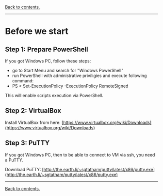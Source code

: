 [Back to contents.](./../README.md)

--------------------------------------------------------------------------------

# Before we start
## Step 1: Prepare PowerShell
If you got Windows PC, follow these steps:
- go to Start Menu and search for "Windows PowerShell"
- run PowerShell with administrative priviligies and execute following command:
- PS > Set-ExecutionPolicy -ExecutionPolicy RemoteSigned

This will enable scripts execution via PowerShell.

## Step 2: VirtualBox
Install VirtualBox from here: [https://www.virtualbox.org/wiki/Downloads](https://www.virtualbox.org/wiki/Downloads)

## Step 3: PuTTY
If you got Windows PC, then to be able to connect to VM via ssh, you need a PuTTY.

Download PuTTY: [http://the.earth.li/~sgtatham/putty/latest/x86/putty.exe](http://the.earth.li/~sgtatham/putty/latest/x86/putty.exe)

--------------------------------------------------------------------------------

[Back to contents.](./../README.md)
